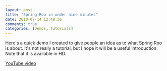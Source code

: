 ```yaml
---
layout: post
title: "Spring Roo in under nine minutes"
date: 2010-07-14 12:48:36
comments: true
categories: [Demos, Tutorials]
---
```

Here's a quick demo I created to give people an idea as to what Spring Roo is about. It's not really a tutorial, but I hope it will be a useful introduction. Note that it is available in HD.

[YouTube video](http://www.youtube.com/watch?v=K78vL72XDqw&amp;hl=en&amp;fs=1)
